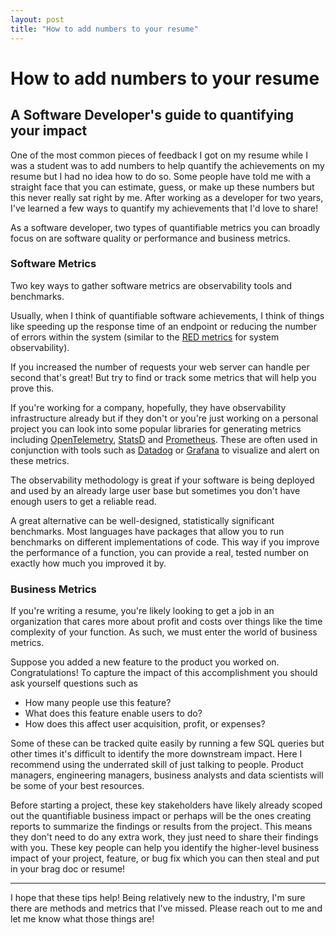 ```yaml
---
layout: post
title: "How to add numbers to your resume"
---
```


# How to add numbers to your resume
## A Software Developer's guide to quantifying your impact

One of the most common pieces of feedback I got on my resume while I was a student was to add numbers to help quantify the achievements on my resume but I had no idea how to do so.
Some people have told me with a straight face that you can estimate, guess, or make up these numbers but this never really sat right by me.
After working as a developer for two years, I've learned a few ways to quantify my achievements that I'd love to share!

As a software developer, two types of quantifiable metrics you can broadly focus on are software quality or performance and business metrics.

### Software Metrics

Two key ways to gather software metrics are observability tools and benchmarks.

Usually, when I think of quantifiable software achievements, I think of things like speeding up the response time of an endpoint or reducing the number of errors within the system (similar to the [RED metrics](https://grafana.com/blog/2018/08/02/the-red-method-how-to-instrument-your-services/) for system observability).

If you increased the number of requests your web server can handle per second that's great!
But try to find or track some metrics that will help you prove this.

If you're working for a company, hopefully, they have observability infrastructure already but if they don't or you're just working on a personal project you can look into some popular libraries for generating metrics including [OpenTelemetry](https://opentelemetry.io/), [StatsD](https://github.com/statsd/statsd) and [Prometheus](https://prometheus.io/docs/concepts/metric_types/).
These are often used in conjunction with tools such as [Datadog](https://www.datadoghq.com/) or [Grafana](https://grafana.com/) to visualize and alert on these metrics.

The observability methodology is great if your software is being deployed and used by an already large user base but sometimes you don't have enough users to get a reliable read.

A great alternative can be well-designed, statistically significant benchmarks. Most languages have packages that allow you to run benchmarks on different implementations of code. This way if you improve the performance of a function, you can provide a real, tested number on exactly how much you improved it by.

### Business Metrics

If you're writing a resume, you're likely looking to get a job in an organization that cares more about profit and costs over things like the time complexity of your function.
As such, we must enter the world of business metrics.

Suppose you added a new feature to the product you worked on. Congratulations! To capture the impact of this accomplishment you should ask yourself questions such as

- How many people use this feature?
- What does this feature enable users to do?
- How does this affect user acquisition, profit, or expenses?

Some of these can be tracked quite easily by running a few SQL queries but other times it's difficult to identify the more downstream impact. Here I recommend using the underrated skill of just talking to people. Product managers, engineering managers, business analysts and data scientists will be some of your best resources.


Before starting a project, these key stakeholders have likely already scoped out the quantifiable business impact or perhaps will be the ones creating reports to summarize the findings or results from the project. 
This means they don't need to do any extra work, they just need to share their findings with you.
These key people can help you identify the higher-level business impact of your project, feature, or bug fix which you can then steal and put in your brag doc or resume!

---

I hope that these tips help! 
Being relatively new to the industry, I'm sure there are methods and metrics that I've missed. Please reach out to me and let me know what those things are!
